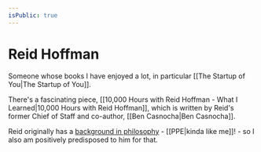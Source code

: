 ```yaml
---
isPublic: true
---
```


# Reid Hoffman

Someone whose books I have enjoyed a lot, in particular [[The Startup of You|The Startup of You]].

There's a fascinating piece, [[10,000 Hours with Reid Hoffman - What I Learned|10,000 Hours with Reid Hoffman]], which is written by Reid's former Chief of Staff and co-author, [[Ben Casnocha|Ben Casnocha]].

Reid originally has a [background in philosophy](https://www.wired.co.uk/article/reid-hoffman-network-philosopher) - [[PPE|kinda like me]]! - so I also am positively predisposed to him for that.